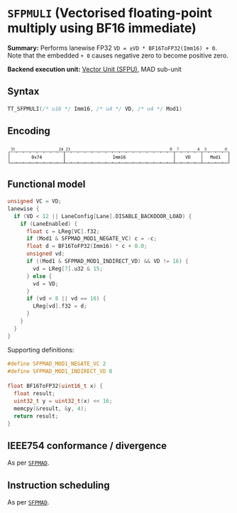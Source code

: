 # `SFPMULI` (Vectorised floating-point multiply using BF16 immediate)

**Summary:** Performs lanewise FP32 `VD = ±VD * BF16ToFP32(Imm16) + 0`. Note that the embedded `+ 0` causes negative zero to become positive zero.

**Backend execution unit:** [Vector Unit (SFPU)](VectorUnit.md), MAD sub-unit

## Syntax

```c
TT_SFPMULI(/* u16 */ Imm16, /* u4 */ VD, /* u4 */ Mod1)
```

## Encoding

![](../../../Diagrams/Out/Bits32_SFPMULI.svg)

## Functional model

```c
unsigned VC = VD;
lanewise {
  if (VD < 12 || LaneConfig[Lane].DISABLE_BACKDOOR_LOAD) {
    if (LaneEnabled) {
      float c = LReg[VC].f32;
      if (Mod1 & SFPMAD_MOD1_NEGATE_VC) c = -c;
      float d = BF16ToFP32(Imm16) * c + 0.0;
      unsigned vd;
      if ((Mod1 & SFPMAD_MOD1_INDIRECT_VD) && VD != 16) {
        vd = LReg[7].u32 & 15;
      } else {
        vd = VD;
      }
      if (vd < 8 || vd == 16) {
        LReg[vd].f32 = d;
      }
    }
  }
}
```

Supporting definitions:

```c
#define SFPMAD_MOD1_NEGATE_VC 2
#define SFPMAD_MOD1_INDIRECT_VD 8

float BF16ToFP32(uint16_t x) {
  float result;
  uint32_t y = uint32_t(x) << 16;
  memcpy(&result, &y, 4);
  return result;
}
```

## IEEE754 conformance / divergence

As per [`SFPMAD`](SFPMAD.md#ieee754-conformance--divergence).

## Instruction scheduling

As per [`SFPMAD`](SFPMAD.md#instruction-scheduling).

